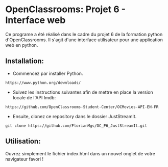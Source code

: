 # OpenClassrooms: Projet 6 - Interface web 
Ce programe a été réalisé dans le cadre du projet 6 de la formation python d'OpenClassrooms. Il s'agit d'une interface utilisateur pour une application web en python.
## Installation:
- Commencez par installer Python.
```
https://www.python.org/downloads/
```
- Suivez les instructions suivantes afin de mettre en place la version locale de l'API Imdb:
```
https://github.com/OpenClassrooms-Student-Center/OCMovies-API-EN-FR
```
- Ensuite, clonez ce repository dans le dossier JustStreamIt.
```
git clone https://github.com/FlorianMgs/OC_P6_JustStreamIt.git
```
## Utilisation:
Ouvrez simplement le fichier index.html dans un nouvel onglet de votre navigateur favori !
